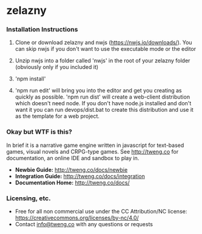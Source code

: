 # zelazny

### Installation Instructions

1. Clone or download zelazny and nwjs (https://nwjs.io/downloads/).  You can skip nwjs if you don't want to use the executable mode or the editor

2. Unzip nwjs into a folder called 'nwjs' in the root of your zelazny folder (obviously only if you included it)

3. 'npm install'

4. 'npm run edit' will bring you into the editor and get you creating as quickly as possible.  'npm run dist' will create a web-client distribution which doesn't need node.  If you don't have node.js installed and don't want it you can run devops/dist.bat to create this distribution and use it as the template for a web project.

### Okay but WTF is this?

In brief it is a narrative game engine written in javascript for text-based games, visual novels and CRPG-type games.  See http://tweng.co for documentation, an online IDE and sandbox to play in.  

* **Newbie Guide:** http://tweng.co/docs/newbie
* **Integration Guide:** http://tweng.co/docs/integration
* **Documentation Home:** http://tweng.co/docs/

### Licensing, etc.

* Free for all non commercial use under the CC Attribution/NC license:  https://creativecommons.org/licenses/by-nc/4.0/
* Contact info@tweng.co with any questions or requests